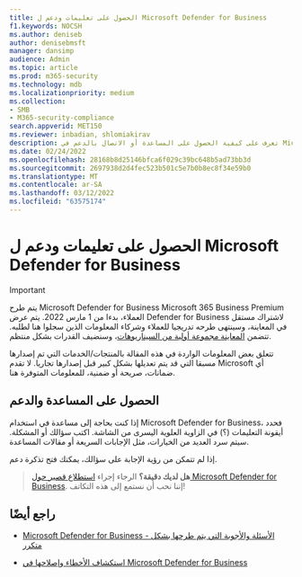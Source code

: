 ```yaml
---
title: الحصول على تعليمات ودعم ل Microsoft Defender for Business
f1.keywords: NOCSH
ms.author: deniseb
author: denisebmsft
manager: dansimp
audience: Admin
ms.topic: article
ms.prod: m365-security
ms.technology: mdb
ms.localizationpriority: medium
ms.collection:
- SMB
- M365-security-compliance
search.appverid: MET150
ms.reviewer: inbadian, shlomiakirav
description: تعرف على كيفية الحصول على المساعدة أو الاتصال بالدعم في Microsoft Defender for Business
ms.date: 02/24/2022
ms.openlocfilehash: 28168b8d25146bfca6f029c39bc648b5ad73bb3d
ms.sourcegitcommit: 2697938d2d4fec523b501c5e7b0b8ec8f34e59b0
ms.translationtype: MT
ms.contentlocale: ar-SA
ms.lasthandoff: 03/12/2022
ms.locfileid: "63575174"
---
```

# <a name="get-help-and-support-for-microsoft-defender-for-business"></a>الحصول على تعليمات ودعم ل Microsoft Defender for Business

> [!IMPORTANT]
> يتم طرح Microsoft Defender for Business Microsoft 365 Business Premium العملاء[](../../business-premium/index.md)، بدءا من 1 مارس 2022. يتم عرض Defender for Business لاشتراك مستقل في المعاينة، وسينتهى طرحه تدريجيا للعملاء وشركاء المعلومات الذين سجلوا هنا [](https://aka.ms/mdb-preview) لطلبه. تتضمن [المعاينة مجموعة أولية من السيناريوهات](mdb-tutorials.md#try-these-preview-scenarios)، وسنضيف القدرات بشكل منتظم.
> 
> تتعلق بعض المعلومات الواردة في هذه المقالة بالمنتجات/الخدمات التي تم إصدارها مسبقا التي قد يتم تعديلها بشكل كبير قبل إصدارها تجاريا. لا تقدم Microsoft أي ضمانات، صريحة أو ضمنية، للمعلومات المتوفرة هنا. 

## <a name="get-help-and-support"></a>الحصول على المساعدة والدعم

إذا كنت بحاجة إلى مساعدة في استخدام Microsoft Defender for Business، فحدد أيقونة التعليمات (؟) في الزاوية العلوية اليسرى من الشاشة. اكتب سؤالك أو المشكلة. سيتم سرد العديد من الخيارات، مثل الإجابات السريعة أو مقالات المساعدة.

إذا لم تتمكن من رؤية الإجابة على سؤالك، يمكنك فتح تذكرة دعم.

>
> **هل لديك دقيقة؟**
> الرجاء إجراء <a href="https://microsoft.qualtrics.com/jfe/form/SV_0JPjTPHGEWTQr4y" target="_blank">استطلاع قصير حول Microsoft Defender for Business</a>. إننا نحب أن نستمع إلى هذه التكاتف!
>

## <a name="see-also"></a>راجع أيضًا

- [Microsoft Defender for Business - الأسئلة والأجوبة التي يتم طرحها بشكل متكرر](mdb-faq.yml)

- [استكشاف الأخطاء وإصلاحها في Microsoft Defender for Business](mdb-troubleshooting.yml) 